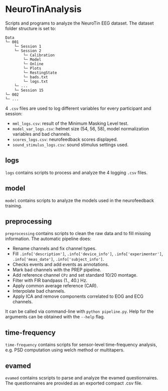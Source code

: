 # NeuroTinAnalysis

Scripts and programs to analyze the NeuroTin EEG dataset.
The dataset folder structure is set to:

```
Data
└─ 001
    └─ Session 1
    └─ Session 2
        └─ Calibration
        └─ Model
        └─ Online
        └─ Plots
        └─ RestingState
        └─ bads.txt
        └─ logs.txt
    └─ ...
    └─ Session 15
└─ 002
└─ ...
```

4 `.csv` files are used to log different variables for every participant and
session:

- `mml_logs.csv`: result of the Minimum Masking Level test.
- `model_var_logs.csv`: helmet size (54, 56, 58), model normalization variables
  and bad channels.
- `scores_logs.csv`: neurofeedback scores displayed.
- `sound_stimulus_logs.csv`: sound stimulus settings used.

## logs

`logs` contains scripts to process and analyze the 4 logging `.csv` files.

## model

`model` contains scripts to analyze the models used in the neurofeedback
training.

## preprocessing

`preprocessing` contains scripts to clean the raw data and to fill missing
information. The automatic pipeline does:

- Rename channels and fix channel types.
- Fill `.info['description']`, `.info['device_info']`, `.info['experimenter']`,
  `.info['meas_date']`, `.info['subject_info']`.
- Checks events and add events as annotations.
- Mark bad channels with the PREP pipeline.
- Add reference channel `CPz` and set standard 10/20 montage.
- Filter with FIR bandpass (1., 40.) Hz.
- Apply common average reference (CAR).
- Interpolate bad channels.
- Apply ICA and remove components correlated to EOG and ECG channels.

It can be called via command-line with `python pipeline.py`. Help for the
arguments can be obtained with the `--help` flag.

## time-frequency

`time-frequency` contains scripts for sensor-level time-frequency analysis,
e.g. PSD computation using welch method or multitapers.

## evamed

`evamed` contains scsripts to parse and analyze the evamed questionnaires.
The questionnaires are provided as an exported compact .csv file.
